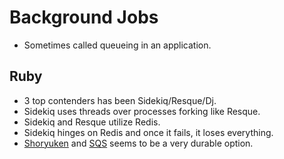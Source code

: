 # Background Jobs

* Sometimes called queueing in an application.

## Ruby

* 3 top contenders has been Sidekiq/Resque/Dj.
* Sidekiq uses threads over processes forking like Resque.
* Sidekiq and Resque utilize Redis.
* Sidekiq hinges on Redis and once it fails, it loses everything.
* [Shoryuken][1] and [SQS][2] seems to be a very durable option.

[1]: https://github.com/phstc/shoryuken
[2]: https://aws.amazon.com/sqs/?tag=vig-20
